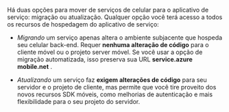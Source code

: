 Há duas opções para mover de serviços de celular para o aplicativo de serviço: migração ou atualização. Qualquer opção você terá acesso a todos os recursos de hospedagem do aplicativo de serviço:

- *Migrando* um serviço apenas altera o ambiente subjacente que hospeda seu celular back-end. Requer **nenhuma alteração de código** para o cliente móvel ou o projeto server móvel. Se você usar a opção de migração automatizada, isso preserva sua URL **service.azure mobile.net** . 

- *Atualizando* um serviço faz **exigem alterações de código** para seu servidor e o projeto de cliente, mas permite que você tire proveito dos novos recursos SDK móveis, como melhorias de autenticação e mais flexibilidade para o seu projeto do servidor. 
